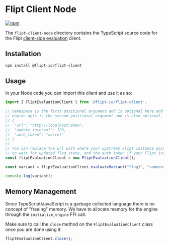 <!-- Last updated: Wed Dec 27 19:41:34 UTC 2023 -->
# Flipt Client Node

[![npm](https://img.shields.io/npm/v/@flipt-io/flipt-client?label=%40flipt-io%2Fflipt-client)](https://www.npmjs.com/package/@flipt-io/flipt-client)

The `flipt-client-node` directory contains the TypeScript source code for the Flipt [client-side evaluation](https://www.flipt.io/docs/integration/client) client.

## Installation

```bash
npm install @flipt-io/flipt-client
```

## Usage

In your Node code you can import this client and use it as so:

```typescript
import { FliptEvaluationClient } from '@flipt-io/flipt-client';

// namespace is the first positional argument and is optional here and will have a value of "default" if not specified.
// engine_opts is the second positional argument and is also optional, the structure is:
// {
//  "url": "http://localhost:8080",
//  "update_interval": 120,
//  "auth_token": "secret"
// }
//
// You can replace the url with where your upstream Flipt instance points to, the update interval for how long you are willing
// to wait for updated flag state, and the auth token if your Flipt instance requires it.
const fliptEvaluationClient = new FliptEvaluationClient();

const variant = fliptEvaluationClient.evaluateVariant("flag1", "someentity", {"fizz": "buzz"});

console.log(variant);
```

## Memory Management

Since TypeScript/JavaScript is a garbage collected language there is no concept of "freeing" memory. We have to allocate memory for the engine through the `initialize_engine` FFI call.

Make sure to call the `close` method on the `FliptEvaluationClient` class once you are done using it.

```typescript
fliptEvaluationClient.close();
```

